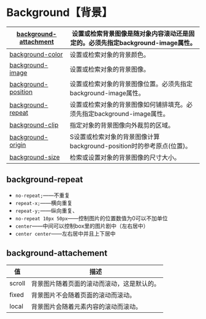 # Background【背景】

| [background-attachment](https://www.runoob.com/cssref/pr-background-attachment.html) | 设置或检索背景图像是随对象内容滚动还是固定的。必须先指定background-image属性。 |
| ------------------------------------------------------------ | ------------------------------------------------------------ |
| [background-color](https://www.runoob.com/cssref/pr-background-color.html) | 设置或检索对象的背景颜色。                                   |
| [background-image](https://www.runoob.com/cssref/pr-background-image.html) | 设置或检索对象的背景图像。                                   |
| [background-position](https://www.runoob.com/cssref/pr-background-position.html) | 设置或检索对象的背景图像位置。必须先指定background-image属性。 |
| [background-repeat](https://www.runoob.com/cssref/pr-background-repeat.html) | 设置或检索对象的背景图像如何铺排填充。必须先指定background-image属性。 |
| [background-clip](https://www.runoob.com/cssref/css3-pr-background-clip.html) | 指定对象的背景图像向外裁剪的区域。                           |
| [background-origin](https://www.runoob.com/cssref/css3-pr-background-origin.html) | S设置或检索对象的背景图像计算background-position时的参考原点(位置)。 |
| [background-size](https://www.runoob.com/cssref/css3-pr-background-size.html) | 检索或设置对象的背景图像的尺寸大小。                         |

## background-repeat

- `no-repeat;`——不重复
- `repeat-x;`——横向重复
- `repeat-y;`——纵向重复、
- `no-repeat 10px 50px`——控制图片的位置数值为0可以不加单位
- `center`——中间可以控制box里的图片剧中（左右居中）
- `center center`——左右居中并且上下居中

## background-attachement

| 值     | 描述                                       |
| ------ | ------------------------------------------ |
| scroll | 背景图片随着页面的滚动而滚动，这是默认的。 |
| fixed  | 背景图片不会随着页面的滚动而滚动。         |
| local  | 背景图片会随着元素内容的滚动而滚动。       |

